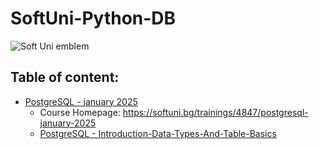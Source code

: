 # SoftUni-Python-DB

![Soft Uni emblem](https://user-images.githubusercontent.com/122516587/212410967-a4c99491-17b3-4298-9205-6cbfb391cba4.png)

## Table of content:
  - [PostgreSQL - january 2025](https://github.com/Moramarth/Spare-Time-Scribbles/tree/main/SoftUni%20Python%20DB/PostgreSQL-january-2025)
    * Course Homepage: https://softuni.bg/trainings/4847/postgresql-january-2025
    * [PostgreSQL - Introduction-Data-Types-And-Table-Basics](https://github.com/Moramarth/Spare-Time-Scribbles/tree/main/SoftUni%20Python%20DB/PostgreSQL-january-2025/01-PostgreSQL-Introduction-Data-Types-And-Table-Basics)
